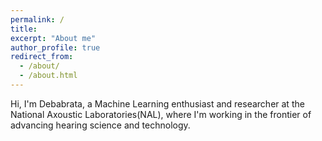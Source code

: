 ```yaml
---
permalink: /
title: 
excerpt: "About me"
author_profile: true
redirect_from: 
  - /about/
  - /about.html
---
```


Hi, I'm Debabrata, a Machine Learning enthusiast and researcher at the National Axoustic Laboratories(NAL), where I'm working in the frontier of advancing hearing science and technology. 